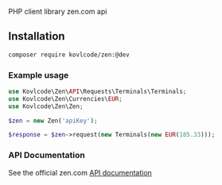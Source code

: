 PHP client library zen.com api

## Installation
```bash
composer require kovlcode/zen:@dev
```

### Example usage
```php
use Kovlcode\Zen\API\Requests\Terminals\Terminals;
use Kovlcode\Zen\Currencies\EUR;
use Kovlcode\Zen\Zen;

$zen = new Zen('apiKey');

$response = $zen->request(new Terminals(new EUR(185.33)));
```

### API Documentation
See the official zen.com [API documentation](https://www.zen.com/developer/)